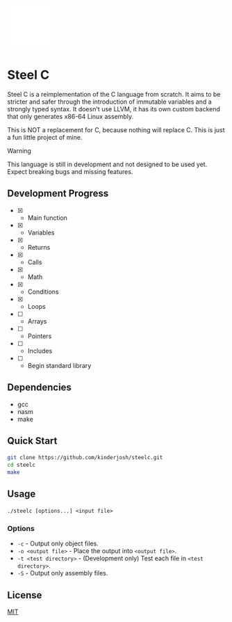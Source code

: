 <img height=100 src="res/shield.svg" alt="logo">

# Steel C

Steel C is a reimplementation of the C language from scratch. It aims to be stricter and safer through the introduction of immutable variables and a strongly typed syntax. It doesn't use LLVM, it has its own custom backend that only generates x86-64 Linux assembly.

This is NOT a replacement for C, because nothing will replace C. This is just a fun little project of mine.

> [!WARNING]
> This language is still in development and not designed to be used yet. Expect breaking bugs and missing features.

## Development Progress

- [x] - Main function
- [x] - Variables
- [x] - Returns
- [x] - Calls
- [x] - Math
- [x] - Conditions
- [x] - Loops
- [ ] - Arrays
- [ ] - Pointers
- [ ] - Includes
- [ ] - Begin standard library

## Dependencies

- gcc
- nasm
- make

## Quick Start

```bash
git clone https://github.com/kinderjosh/steelc.git
cd steelc
make
```

## Usage

```
./steelc [options...] <input file>
```

### Options

- ```-c``` - Output only object files.
- ```-o <output file>``` - Place the output into ```<output file>```.
- ```-t <test directory>``` - (Development only) Test each file in ```<test directory>```.
- ```-S``` - Output only assembly files.

## License

[MIT](./LICENSE)
